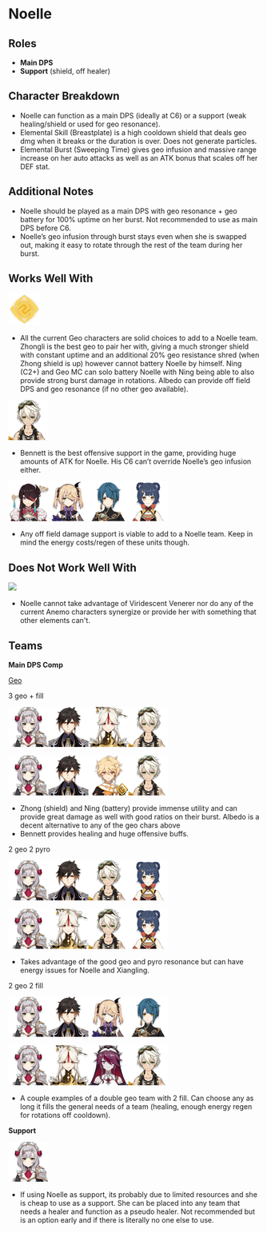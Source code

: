 # Noelle

## **Roles**

* **Main DPS**
* **Support** \(shield, off healer\)

## **Character Breakdown**

* Noelle can function as a main DPS \(ideally at C6\) or a support \(weak healing/shield or used for geo resonance\).
* Elemental Skill \(Breastplate\) is a high cooldown shield that deals geo dmg when it breaks or the duration is over. Does not generate particles.
* Elemental Burst \(Sweeping Time\) gives geo infusion and massive range increase on her auto attacks as well as an ATK bonus that scales off her DEF stat.

## **Additional Notes**

* Noelle should be played as a main DPS with geo resonance + geo battery for 100% uptime on her burst. Not recommended to use as main DPS before C6.
* Noelle’s geo infusion through burst stays even when she is swapped out, making it easy to rotate through the rest of the team during her burst.

## **Works Well With**

![](../../.gitbook/assets/element_geo.webp)

* All the current Geo characters are solid choices to add to a Noelle team. Zhongli is the best geo to pair her with, giving a much stronger shield with constant uptime and an additional 20% geo resistance shred \(when Zhong shield is up\) however cannot battery Noelle by himself. Ning \(C2+\) and Geo MC can solo battery Noelle with Ning being able to also provide strong burst damage in rotations. Albedo can provide off field DPS and geo resonance \(if no other geo available\).

![](../../.gitbook/assets/ui_avataricon_bennett.png)

* Bennett is the best offensive support in the game, providing huge amounts of ATK for Noelle. His C6 can’t override Noelle’s geo infusion either.

![](../../.gitbook/assets/ui_avataricon_beidou.png)![](../../.gitbook/assets/ui_avataricon_fischl.png)![](../../.gitbook/assets/ui_avataricon_xingqiu.png)![](../../.gitbook/assets/ui_avataricon_xiangling.png)

* Any off field damage support is viable to add to a Noelle team. Keep in mind the energy costs/regen of these units though.

## **Does Not Work Well With**

![](https://lh3.googleusercontent.com/vwzPL8yGc83AZqQ8T1QaLbBvP-HPYz1FmilKn_w5ZPl3p1wpR1FBLoGiuTA8-Rdtx_ziJVOv_0MO6TWXEwi6ulu1ZIo-4veqdrerHCriFqNMjD01SJ9gEJ874a3pHg-qUALBGYpx)

* Noelle cannot take advantage of Viridescent Venerer nor do any of the current Anemo characters synergize or provide her with something that other elements can't. 

## **Teams**

**Main DPS Comp**

[Geo](../../teams/geo.md) 

3 geo + fill

[![](../../.gitbook/assets/ui_avataricon_noelle.png)](noelle.md)![](../../.gitbook/assets/ui_avataricon_zhongli.png)![](../../.gitbook/assets/ui_avataricon_ningguang.png)![](../../.gitbook/assets/ui_avataricon_bennett.png)

[![](../../.gitbook/assets/ui_avataricon_noelle.png)](noelle.md)![](../../.gitbook/assets/ui_avataricon_zhongli.png)[![](../../.gitbook/assets/ui_avataricon_aether_geo.png)](traveler-geo.md)![](../../.gitbook/assets/ui_avataricon_bennett.png)

* Zhong \(shield\) and Ning \(battery\) provide immense utility and can provide great damage as well with good ratios on their burst. Albedo is a decent alternative to any of the geo chars above 
* Bennett provides healing and huge offensive buffs.  

2 geo 2 pyro

[![](../../.gitbook/assets/ui_avataricon_noelle.png)](noelle.md)![](../../.gitbook/assets/ui_avataricon_zhongli.png)![](../../.gitbook/assets/ui_avataricon_bennett.png)![](../../.gitbook/assets/ui_avataricon_xiangling.png)

[![](../../.gitbook/assets/ui_avataricon_noelle.png)](noelle.md)![](../../.gitbook/assets/ui_avataricon_ningguang.png)![](../../.gitbook/assets/ui_avataricon_bennett.png)![](../../.gitbook/assets/ui_avataricon_xiangling.png)

* Takes advantage of the good geo and pyro resonance but can have energy issues for Noelle and Xiangling.

2 geo 2 fill

[![](../../.gitbook/assets/ui_avataricon_noelle.png)](noelle.md)![](../../.gitbook/assets/ui_avataricon_zhongli.png)![](../../.gitbook/assets/ui_avataricon_fischl.png)![](../../.gitbook/assets/ui_avataricon_xingqiu.png)

[![](../../.gitbook/assets/ui_avataricon_noelle.png)](noelle.md)![](../../.gitbook/assets/ui_avataricon_ningguang.png)[![](../../.gitbook/assets/ui_avataricon_rosaria.png)](../cryo/rosaria.md)![](../../.gitbook/assets/ui_avataricon_bennett.png)

* A couple examples of a double geo team with 2 fill. Can choose any as long it fills the general needs of a team \(healing, enough energy regen for rotations off cooldown\).

**Support**

[![](../../.gitbook/assets/ui_avataricon_noelle.png)](noelle.md)

* If using Noelle as support, its probably due to limited resources and she is cheap to use as a support. She can be placed into any team that needs a healer and function as a pseudo healer. Not recommended but is an option early and if there is literally no one else to use. 

